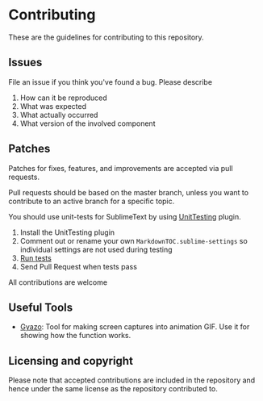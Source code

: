 # Contributing

These are the guidelines for contributing to this repository.

## Issues

File an issue if you think you've found a bug. Please describe

1. How can it be reproduced
2. What was expected
3. What actually occurred
4. What version of the involved component

## Patches

Patches for fixes, features, and improvements are accepted via pull requests.

Pull requests should be based on the master branch, unless you want to contribute to an active branch for a specific topic.

You should use unit-tests for SublimeText by using [UnitTesting](https://github.com/randy3k/UnitTesting) plugin.

1. Install the UnitTesting plugin
2. Comment out or rename your own `MarkdownTOC.sublime-settings` so individual settings are not used during testing
3. [Run tests](https://github.com/randy3k/UnitTesting-example#running-tests)
4. Send Pull Request when tests pass

All contributions are welcome

## Useful Tools

- [Gyazo](https://gyazo.com/en): Tool for making screen captures into animation GIF. Use it for showing how the function works.

## Licensing and copyright

Please note that accepted contributions are included in the repository and hence under the same license as the repository contributed to.
